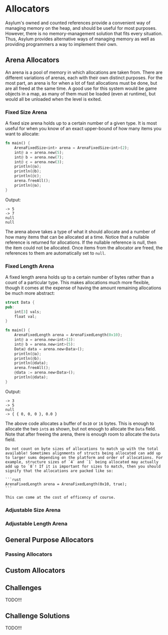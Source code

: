 # Allocators
Asylum's owned and counted references provide a convenient way of managing memory on the heap, and should be useful for most purposes. However, there is no memory-management solution that fits every situation. Thus, Asylum provides alternative ways of managing memory as well as providing programmers a way to implement their own.

## Arena Allocators
An arena is a pool of memory in which allocations are taken from. There are different variations of arenas, each with their own distinct purposes. For the most part, an arena is for when a lot of fast allocations must be done, but are all freed at the same time. A good use for this system would be game objects in a map, as many of them must be loaded (even at runtime), but would all be unloaded when the level is exited.

### Fixed Size Arena
A fixed size arena holds up to a certain number of a given type. It is most useful for when you know of an exact upper-bound of how many items you want to allocate:

```rust
fn main() {
    ArenaFixedSize<int> arena = ArenaFixedSize<int>(2);
    int@ a = arena.new(5);
    int@ b = arena.new(7);
    int@ c = arena.new(3);
    println(@a);
    println(@b);
    println(@c);
    arena.freeAll();
    println(@a);
}
```
Output:
```
-> 5
-> 7
null
null
```

The arena above takes a type of what it should allocate and a number of how many items that can be allocated at a time. Notice that a nullable reference is returned for allocations. If the nullable reference is null, then the item could not be allocated. Once items from the allocator are freed, the references to them are automatically set to `null`.

### Fixed Length Arena
A fixed length arena holds up to a certain number of bytes rather than a count of a particular type. This makes allocations much more flexible, though it comes at the expense of having the amount remaining allocations be much more abstract:

```rust
struct Data {
pub:
    int[3] vals;
    float val;
}

fn main() {
    ArenaFixedLength arena = ArenaFixedLength(0x10);
    int@ a = arena.new<int>(3):
    int@ b = arena.new<int>(5):
    Data@ data = arena.new<Data>();
    println(@a);
    println(@b);
    println(@data);
    arena.freeAll();
    @data := arena.new<Data>();
    println(@data);
}
```
Output:
```
-> 3
-> 5
null
-> { { 0, 0, 0 }, 0.0 }
```

The above code allocates a buffer of `0x10` or `16` bytes. This is enough to allocate the two `int`s as shown, but not enough to allocate the `Data` field. Note that after freeing the arena, there is enough room to allocate the `Data` field.

````{warning}
Do not count on byte sizes of allocations to match up with the total available! Sometimes alignments of structs being allocated can add up to larger sums depending on the platform and order of allocations. For example, structure sizes of `4` and `1` being allocated may actually add up to `8`! If it is important for sizes to match, then you should signify that the allocations are packed like so:

```rust
ArenaFixedLength arena = ArenaFixedLength(0x10, true);
```

This can come at the cost of efficency of course.
````

### Adjustable Size Arena

### Adjustable Length Arena

## General Purpose Allocators

### Passing Allocators

## Custom Allocators

## Challenges
TODO!!!

## Challenge Solutions
TODO!!!